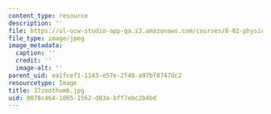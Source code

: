 ```yaml
---
content_type: resource
description: ''
file: https://ol-ocw-studio-app-qa.s3.amazonaws.com/courses/8-02-physics-ii-electricity-and-magnetism-spring-2007/0078c46410651562d83abff7ebc2b4bd_37zoothumb.jpg
file_type: image/jpeg
image_metadata:
  caption: ''
  credit: ''
  image-alt: ''
parent_uid: ea1fcef1-1143-e57e-2f48-a97bf8747dc2
resourcetype: Image
title: 37zoothumb.jpg
uid: 0078c464-1065-1562-d83a-bff7ebc2b4bd
---
```

